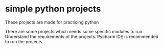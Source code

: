 # simple python projects
 These projects are made for practicing python


There are some projects which needs some specific modules to run . Understand the requirements of the projects.
Pycharm IDE is recommended to run the projects.
